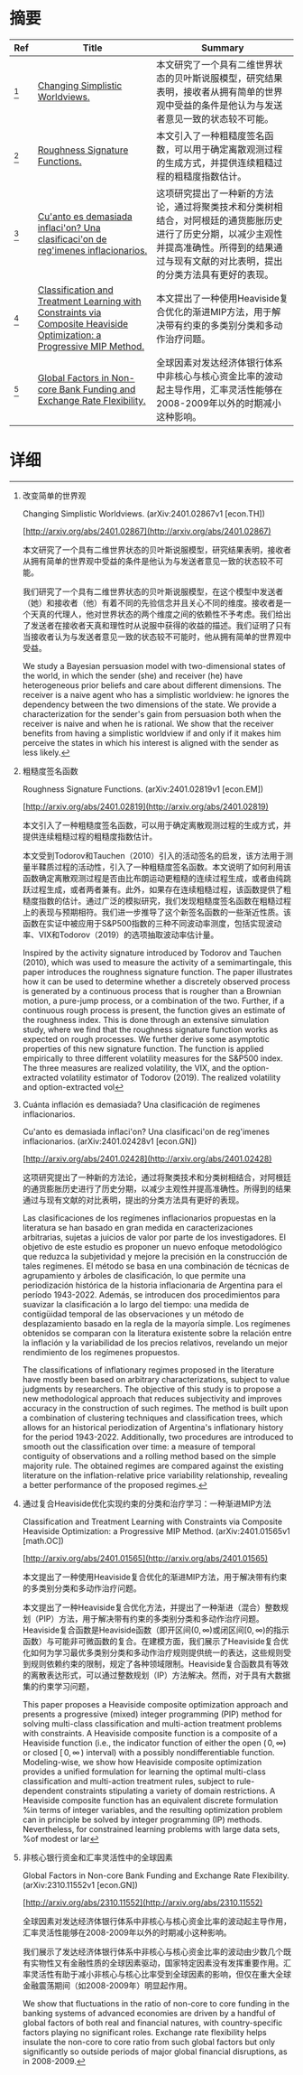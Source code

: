 # 摘要

| Ref | Title | Summary |
| --- | --- | --- |
| [^1] | [Changing Simplistic Worldviews.](http://arxiv.org/abs/2401.02867) | 本文研究了一个具有二维世界状态的贝叶斯说服模型，研究结果表明，接收者从拥有简单的世界观中受益的条件是他认为与发送者意见一致的状态较不可能。 |
| [^2] | [Roughness Signature Functions.](http://arxiv.org/abs/2401.02819) | 本文引入了一种粗糙度签名函数，可以用于确定离散观测过程的生成方式，并提供连续粗糙过程的粗糙度指数估计。 |
| [^3] | [Cu\'anto es demasiada inflaci\'on? Una clasificaci\'on de reg\'imenes inflacionarios.](http://arxiv.org/abs/2401.02428) | 这项研究提出了一种新的方法论，通过将聚类技术和分类树相结合，对阿根廷的通货膨胀历史进行了历史分期，以减少主观性并提高准确性。所得到的结果通过与现有文献的对比表明，提出的分类方法具有更好的表现。 |
| [^4] | [Classification and Treatment Learning with Constraints via Composite Heaviside Optimization: a Progressive MIP Method.](http://arxiv.org/abs/2401.01565) | 本文提出了一种使用Heaviside复合优化的渐进MIP方法，用于解决带有约束的多类别分类和多动作治疗问题。 |
| [^5] | [Global Factors in Non-core Bank Funding and Exchange Rate Flexibility.](http://arxiv.org/abs/2310.11552) | 全球因素对发达经济体银行体系中非核心与核心资金比率的波动起主导作用，汇率灵活性能够在2008-2009年以外的时期减小这种影响。 |

# 详细

[^1]: 改变简单的世界观

    Changing Simplistic Worldviews. (arXiv:2401.02867v1 [econ.TH])

    [http://arxiv.org/abs/2401.02867](http://arxiv.org/abs/2401.02867)

    本文研究了一个具有二维世界状态的贝叶斯说服模型，研究结果表明，接收者从拥有简单的世界观中受益的条件是他认为与发送者意见一致的状态较不可能。

    

    我们研究了一个具有二维世界状态的贝叶斯说服模型，在这个模型中发送者（她）和接收者（他）有着不同的先验信念并且关心不同的维度。接收者是一个天真的代理人，他对世界状态的两个维度之间的依赖性不予考虑。我们给出了发送者在接收者天真和理性时从说服中获得的收益的描述。我们证明了只有当接收者认为与发送者意见一致的状态较不可能时，他从拥有简单的世界观中受益。

    We study a Bayesian persuasion model with two-dimensional states of the world, in which the sender (she) and receiver (he) have heterogeneous prior beliefs and care about different dimensions. The receiver is a naive agent who has a simplistic worldview: he ignores the dependency between the two dimensions of the state. We provide a characterization for the sender's gain from persuasion both when the receiver is naive and when he is rational. We show that the receiver benefits from having a simplistic worldview if and only if it makes him perceive the states in which his interest is aligned with the sender as less likely.
    
[^2]: 粗糙度签名函数

    Roughness Signature Functions. (arXiv:2401.02819v1 [econ.EM])

    [http://arxiv.org/abs/2401.02819](http://arxiv.org/abs/2401.02819)

    本文引入了一种粗糙度签名函数，可以用于确定离散观测过程的生成方式，并提供连续粗糙过程的粗糙度指数估计。

    

    本文受到Todorov和Tauchen（2010）引入的活动签名的启发，该方法用于测量半鞣质过程的活动性，引入了一种粗糙度签名函数。本文说明了如何利用该函数确定离散观测过程是否由比布朗运动更粗糙的连续过程生成，或者由纯跳跃过程生成，或者两者兼有。此外，如果存在连续粗糙过程，该函数提供了粗糙度指数的估计。通过广泛的模拟研究，我们发现粗糙度签名函数在粗糙过程上的表现与预期相符。我们进一步推导了这个新签名函数的一些渐近性质。该函数在实证中被应用于S&P500指数的三种不同波动率测度，包括实现波动率、VIX和Todorov（2019）的选项抽取波动率估计量。

    Inspired by the activity signature introduced by Todorov and Tauchen (2010), which was used to measure the activity of a semimartingale, this paper introduces the roughness signature function. The paper illustrates how it can be used to determine whether a discretely observed process is generated by a continuous process that is rougher than a Brownian motion, a pure-jump process, or a combination of the two. Further, if a continuous rough process is present, the function gives an estimate of the roughness index. This is done through an extensive simulation study, where we find that the roughness signature function works as expected on rough processes. We further derive some asymptotic properties of this new signature function. The function is applied empirically to three different volatility measures for the S&P500 index. The three measures are realized volatility, the VIX, and the option-extracted volatility estimator of Todorov (2019). The realized volatility and option-extracted vol
    
[^3]: Cuánta inflación es demasiada? Una clasificación de regímenes inflacionarios.

    Cu\'anto es demasiada inflaci\'on? Una clasificaci\'on de reg\'imenes inflacionarios. (arXiv:2401.02428v1 [econ.GN])

    [http://arxiv.org/abs/2401.02428](http://arxiv.org/abs/2401.02428)

    这项研究提出了一种新的方法论，通过将聚类技术和分类树相结合，对阿根廷的通货膨胀历史进行了历史分期，以减少主观性并提高准确性。所得到的结果通过与现有文献的对比表明，提出的分类方法具有更好的表现。

    

    Las clasificaciones de los regímenes inflacionarios propuestas en la literatura se han basado en gran medida en caracterizaciones arbitrarias, sujetas a juicios de valor por parte de los investigadores. El objetivo de este estudio es proponer un nuevo enfoque metodológico que reduzca la subjetividad y mejore la precisión en la construcción de tales regímenes. El método se basa en una combinación de técnicas de agrupamiento y árboles de clasificación, lo que permite una periodización histórica de la historia inflacionaria de Argentina para el período 1943-2022. Además, se introducen dos procedimientos para suavizar la clasificación a lo largo del tiempo: una medida de contigüidad temporal de las observaciones y un método de desplazamiento basado en la regla de la mayoría simple. Los regímenes obtenidos se comparan con la literatura existente sobre la relación entre la inflación y la variabilidad de los precios relativos, revelando un mejor rendimiento de los regímenes propuestos.

    The classifications of inflationary regimes proposed in the literature have mostly been based on arbitrary characterizations, subject to value judgments by researchers. The objective of this study is to propose a new methodological approach that reduces subjectivity and improves accuracy in the construction of such regimes. The method is built upon a combination of clustering techniques and classification trees, which allows for an historical periodization of Argentina's inflationary history for the period 1943-2022. Additionally, two procedures are introduced to smooth out the classification over time: a measure of temporal contiguity of observations and a rolling method based on the simple majority rule. The obtained regimes are compared against the existing literature on the inflation-relative price variability relationship, revealing a better performance of the proposed regimes.
    
[^4]: 通过复合Heaviside优化实现约束的分类和治疗学习：一种渐进MIP方法

    Classification and Treatment Learning with Constraints via Composite Heaviside Optimization: a Progressive MIP Method. (arXiv:2401.01565v1 [math.OC])

    [http://arxiv.org/abs/2401.01565](http://arxiv.org/abs/2401.01565)

    本文提出了一种使用Heaviside复合优化的渐进MIP方法，用于解决带有约束的多类别分类和多动作治疗问题。

    

    本文提出了一种Heaviside复合优化方法，并提出了一种渐进（混合）整数规划（PIP）方法，用于解决带有约束的多类别分类和多动作治疗问题。Heaviside复合函数是Heaviside函数（即开区间$(0, \infty)$或闭区间$[0, \infty)$的指示函数）与可能非可微函数的复合。在建模方面，我们展示了Heaviside复合优化如何为学习最优多类别分类和多动作治疗规则提供统一的表达，这些规则受到规则依赖约束的限制，规定了各种领域限制。Heaviside复合函数具有等效的离散表达形式，可以通过整数规划（IP）方法解决。然而，对于具有大数据集的约束学习问题，

    This paper proposes a Heaviside composite optimization approach and presents a progressive (mixed) integer programming (PIP) method for solving multi-class classification and multi-action treatment problems with constraints. A Heaviside composite function is a composite of a Heaviside function (i.e., the indicator function of either the open $( \, 0,\infty )$ or closed $[ \, 0,\infty \, )$ interval) with a possibly nondifferentiable function. Modeling-wise, we show how Heaviside composite optimization provides a unified formulation for learning the optimal multi-class classification and multi-action treatment rules, subject to rule-dependent constraints stipulating a variety of domain restrictions. A Heaviside composite function has an equivalent discrete formulation %in terms of integer variables, and the resulting optimization problem can in principle be solved by integer programming (IP) methods. Nevertheless, for constrained learning problems with large data sets, %of modest or lar
    
[^5]: 非核心银行资金和汇率灵活性中的全球因素

    Global Factors in Non-core Bank Funding and Exchange Rate Flexibility. (arXiv:2310.11552v1 [econ.GN])

    [http://arxiv.org/abs/2310.11552](http://arxiv.org/abs/2310.11552)

    全球因素对发达经济体银行体系中非核心与核心资金比率的波动起主导作用，汇率灵活性能够在2008-2009年以外的时期减小这种影响。

    

    我们展示了发达经济体银行体系中非核心与核心资金比率的波动由少数几个既有实物性又有金融性质的全球因素驱动，国家特定因素没有发挥重要作用。汇率灵活性有助于减小非核心与核心比率受到全球因素的影响，但仅在重大全球金融震荡期间（如2008-2009年）明显起作用。

    We show that fluctuations in the ratio of non-core to core funding in the banking systems of advanced economies are driven by a handful of global factors of both real and financial natures, with country-specific factors playing no significant roles. Exchange rate flexibility helps insulate the non-core to core ratio from such global factors but only significantly so outside periods of major global financial disruptions, as in 2008-2009.
    

